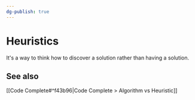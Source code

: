 ```yaml
---
dg-publish: true
---
```

# Heuristics

It's a way to think how to discover a solution rather than having a solution.

## See also

[[Code Complete#^f43b96|Code Complete > Algorithm vs Heuristic]]
